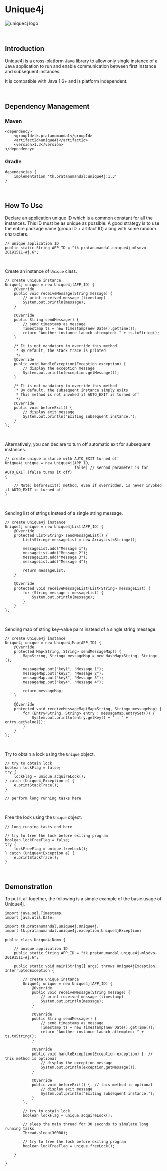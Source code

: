 # Unique4j

![unique4j logo](unique4j.png)

<br/>

## Introduction

Unique4j is a cross-platform Java library to allow only single instance of a Java application to run and enable communication between first instance and subsequent instances.

It is compatible with Java 1.6+ and is platform independent.

<br>

## Dependency Management

### Maven

    <dependency>
        <groupId>tk.pratanumandal</groupId>
        <artifactId>unique4j</artifactId>
        <version>1.3</version>
    </dependency>

### Gradle

    dependencies {
        implementation 'tk.pratanumandal:unique4j:1.3'
    }

<br>

## How To Use

Declare an application unique ID which is a common constant for all the instances. This ID must be as unique as possible. A good strategy is to use the entire package name (group ID + artifact ID) along with some random characters.

    // unique application ID
    public static String APP_ID = "tk.pratanumandal.unique4j-mlsdvo-20191511-#j.6";

<br>

Create an instance of <code>Unique</code> class.

    // create unique instance
    Unique4j unique = new Unique4j(APP_ID) {
        @Override
        public void receiveMessage(String message) {
            // print received message (timestamp)
            System.out.println(message);
        }

        @Override
        public String sendMessage() {
            // send timestamp as message
            Timestamp ts = new Timestamp(new Date().getTime());
            return "Another instance launch attempted: " + ts.toString();
        }
        
        /* It is not mandatory to override this method
         * By default, the stack trace is printed
         */
        @Override
        public void handleException(Exception exception) {
            // display the exception message
            System.out.println(exception.getMessage());
        }

        /* It is not mandatory to override this method
         * By default, the subsequent instance simply exits
         * This method is not invoked if AUTO_EXIT is turned off
         */
        @Override
        public void beforeExit() {
            // display exit message
            System.out.println("Exiting subsequent instance.");
        }
    };
   
<br>

Alternatively, you can declare to turn off automatic exit for subsequent instances.

    // create unique instance with AUTO_EXIT turned off
    Unique4j unique = new Unique4j(APP_ID,
                                   false) // second parameter is for AUTO_EXIT (false turns it off)
    { 
        ...
        // Note: beforeExit() method, even if overridden, is never invoked if AUTO_EXIT is turned off
    }
    
<br>

Sending list of strings instead of a single string message.
    
    // create Unique4j instance
    Unique4j unique = new Unique4jList(APP_ID) {
        @Override
        protected List<String> sendMessageList() {
            List<String> messageList = new ArrayList<String>();

            messageList.add("Message 1");
            messageList.add("Message 2");
            messageList.add("Message 3");
            messageList.add("Message 4");

            return messageList;
        }

        @Override
        protected void receiveMessageList(List<String> messageList) {
            for (String message : messageList) {
                System.out.println(message);
            }
        }
    };

<br>

Sending map of string key-value pairs instead of a single string message.
    
    // create Unique4j instance
    Unique4j unique = new Unique4jMap(APP_ID) {
        @Override
        protected Map<String, String> sendMessageMap() {
            Map<String, String> messageMap = new HashMap<String, String>();
            
            messageMap.put("key1", "Message 1");
            messageMap.put("key2", "Message 2");
            messageMap.put("key3", "Message 3");
            messageMap.put("key4", "Message 4");
            
            return messageMap;
        }
    
        @Override
        protected void receiveMessageMap(Map<String, String> messageMap) {
            for (Entry<String, String> entry : messageMap.entrySet()) {
                System.out.println(entry.getKey() + " : " + entry.getValue());
            }
        }
    };

<br>

Try to obtain a lock using the <code>Unique</code> object.
    
    // try to obtain lock
    boolean lockFlag = false;
    try {
        lockFlag = unique.acquireLock();
    } catch (Unique4jException e) {
        e.printStackTrace();
    }
    
    // perform long running tasks here
    
<br>

Free the lock using the <code>Unique</code> object.
    
    // long running tasks end here
    
    // try to free the lock before exiting program
    boolean lockFreeFlag = false;
    try {
        lockFreeFlag = unique.freeLock();
    } catch (Unique4jException e) {
        e.printStackTrace();
    }

<br>

## Demonstration

To put it all together, the following is a simple example of the basic usage of Unique4j.

    import java.sql.Timestamp;
    import java.util.Date;
    
    import tk.pratanumandal.unique4j.Unique4j;
    import tk.pratanumandal.unique4j.exception.Unique4jException;
    
    public class Unique4jDemo {
    
        // unique application ID
        public static String APP_ID = "tk.pratanumandal.unique4j-mlsdvo-20191511-#j.6";

        public static void main(String[] args) throws Unique4jException, InterruptedException {

            // create unique instance
            Unique4j unique = new Unique4j(APP_ID) {
                @Override
                public void receiveMessage(String message) {
                    // print received message (timestamp)
                    System.out.println(message);
                }

                @Override
                public String sendMessage() {
                    // send timestamp as message
                    Timestamp ts = new Timestamp(new Date().getTime());
                    return "Another instance launch attempted: " + ts.toString();
                }

                @Override
                public void handleException(Exception exception) {  // this method is optional
                    // display the exception message
                    System.out.println(exception.getMessage());
                }

                @Override
                public void beforeExit() {  // this method is optional
                    // display exit message
                    System.out.println("Exiting subsequent instance.");
                }
            };

            // try to obtain lock
            boolean lockFlag = unique.acquireLock();

            // sleep the main thread for 30 seconds to simulate long running tasks
            Thread.sleep(30000);

            // try to free the lock before exiting program
            boolean lockFreeFlag = unique.freeLock();

        }
	
    }
